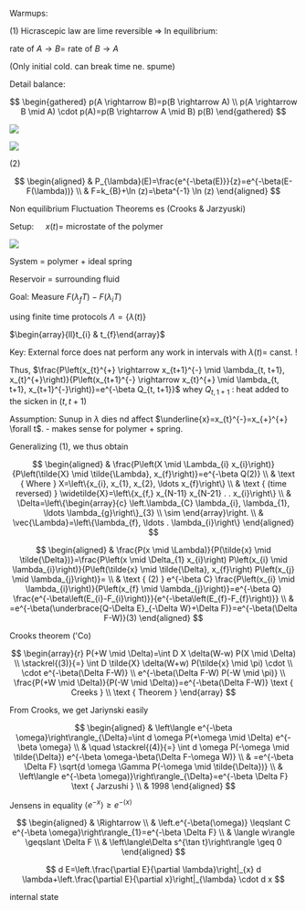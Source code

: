 Warmups:

(1) Hicrascepic law are lime reversible $\Rightarrow$ In equilibrium:

rate of $A \rightarrow B=$ rate of $B \rightarrow A$

(Only initial cold. can break time ne. spume)

Detail balance:

$$
\begin{gathered}
p(A \rightarrow B)=p(B \rightarrow A) \\
p(A \rightarrow B \mid A) \cdot p(A)=p(B \rightarrow A \mid B) p(B)
\end{gathered}
$$

![](https://cdn.mathpix.com/cropped/2024_02_07_4bb257c57f906ba929a2g-02.jpg?height=908&width=2548&top_left_y=12&top_left_x=191)

![](https://cdn.mathpix.com/cropped/2024_02_07_4bb257c57f906ba929a2g-02.jpg?height=283&width=1732&top_left_y=791&top_left_x=191)

(2)

$$
\begin{aligned}
& P_{\lambda}(E)=\frac{e^{-\beta(E)}}{z}=e^{-\beta(E-F(\lambda))} \\
& F=k_{B}+\ln (z)=\beta^{-1} \ln (z)
\end{aligned}
$$

Non equilibrium Fluctuation Theorems es (Crooks \& Jarzyuski)

Setup: $\quad x(t)=$ microstate of the polymer

![](https://cdn.mathpix.com/cropped/2024_02_07_4bb257c57f906ba929a2g-03.jpg?height=741&width=1541&top_left_y=633&top_left_x=150)

System $=$ polymer + ideal spring

Reservoir = surrounding fluid

Goal: Measure $F\left(\lambda_{f} T\right)-F\left(\lambda_{i} T\right)$

using finite time protocols $\Lambda=\{\lambda(t)\}$

$\begin{array}{ll}t_{i} & t_{f}\end{array}$

Key: External force does nat perform any work in intervals with $\lambda(t)=$ canst. !

Thus, $\frac{P\left(x_{t}^{+} \rightarrow x_{t+1}^{-} \mid \lambda_{t, t+1}, x_{t}^{+}\right)}{P\left(x_{t+1}^{-} \rightarrow x_{t}^{+} \mid \lambda_{t, t+1}, x_{t+1}^{-}\right)}=e^{-\beta Q_{t, t+1}}$ whey $Q_{t, 1+1}$ : heat added to the sicken in $(t, t+1)$

Assumption: Sunup in $\lambda$ dies nd affect $\underline{x}=x_{t}^{-}=x_{+}^{+} \forall t$. - makes sense for polymer + spring.

Generalizing (1), we thus obtain

$$
\begin{aligned}
& \frac{P\left(X \mid \Lambda_{i} x_{i}\right)}{P\left(\tilde{X} \mid \tilde{\Lambda}, x_{f}\right)}=e^{-\beta Q(2)} \\
& \text { Where } X=\left\{x_{i}, x_{1}, x_{2}, \ldots x_{f}\right\} \\
& \text { (time reversed) } \widetilde{X}=\left\{x_{f,} x_{N-11} x_{N-21} . . x_{i}\right\} \\
& \Delta=\left\{\begin{array}{c}
\left.\lambda_{C} \lambda_{i}, \lambda_{1}, \ldots \lambda_{g}\right\}_{3} \\
\sim
\end{array}\right. \\
& \vec{\Lambda}=\left\{\lambda_{f}, \ldots . \lambda_{i}\right\}
\end{aligned}
$$

$$
\begin{aligned}
& \frac{P(x \mid \Lambda)}{P(\tilde{x} \mid \tilde{\Delta})}=\frac{P\left(x \mid \Delta_{1} x_{i}\right) P\left(x_{i} \mid \lambda_{i}\right)}{P\left(\tilde{x} \mid \tilde{\Delta}, x_{f}\right) P\left(x_{j} \mid \lambda_{j}\right)}= \\
& \text { (2) } e^{-\beta C} \frac{P\left(x_{i} \mid \lambda_{i}\right)}{P\left(x_{f} \mid \lambda_{j}\right)}=e^{-\beta Q} \frac{e^{-\beta\left(E_{i}-F_{i}\right)}}{e^{-\beta\left(E_{f}-F_{f}\right)}} \\
& =e^{-\beta(\underbrace{Q-\Delta E}_{-\Delta W}+\Delta F)}=e^{-\beta(\Delta F-W)}(3)
\end{aligned}
$$

Crooks theorem ('Co)

$$
\begin{array}{r}
P(+W \mid \Delta)=\int D X \delta(W-w) P(X \mid \Delta) \\
\stackrel{(3)}{=} \int D \tilde{X} \delta(W+w) P(\tilde{x} \mid \pi) \cdot \\
\cdot e^{-\beta(\Delta F-W)} \\
e^{-\beta(\Delta F-W) P(-W \mid \pi)} \\
\frac{P(+W \mid \Delta)}{P(-W \mid \Delta)}=e^{-\beta(\Delta F-W)} \text { Creeks } \\
\text { Theorem }
\end{array}
$$

From Crooks, we get Jariynski easily

$$
\begin{aligned}
& \left\langle e^{-\beta \omega}\right\rangle_{\Delta}=\int d \omega P(+\omega \mid \Delta) e^{-\beta \omega} \\
& \quad \stackrel{(4)}{=} \int d \omega P(-\omega \mid \tilde{\Delta}) e^{-\beta \omega-\beta(\Delta F-\omega W)} \\
& =e^{-\beta \Delta F} \sqrt{d \omega \Gamma P(-\omega \mid \tilde{\Delta})} \\
& \left\langle e^{-\beta \omega)}\right\rangle_{\Delta}=e^{-\beta \Delta F} \text { Jarzushi } \\
& 1998
\end{aligned}
$$

Jensens in equality $\left\langle e^{-x}\right\rangle \geqslant e^{-\langle x\rangle}$

$$
\begin{aligned}
& \Rightarrow \\
& \left.e^{-\beta(\omega)} \leqslant C e^{-\beta \omega}\right\rangle_{1}=e^{-\beta \Delta F} \\
& \langle w\rangle \geqslant \Delta F \\
& \left\langle\Delta s^{\tan t}\right\rangle \geq 0
\end{aligned}
$$

$$
d E=\left.\frac{\partial E}{\partial \lambda}\right|_{x} d \lambda+\left.\frac{\partial E}{\partial x}\right|_{\lambda} \cdot d x
$$

internal state

